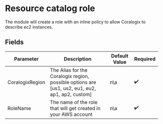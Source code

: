 # Resource catalog role

The module will create a role with an inline policy to allow Coralogix to describe ec2 instances.

## Fields

| Parameter | Description | Default Value | Required |
|-----------|-------------|---------------|----------|
| CoralogixRegion | The Alias for the Coralogix region, possible options are [us1, us2, eu1, eu2, ap1, ap2, custom] | n\a | :heavy_check_mark: |
| RoleName | The name of the role that will get created in your AWS account | n\a | :heavy_check_mark: |

